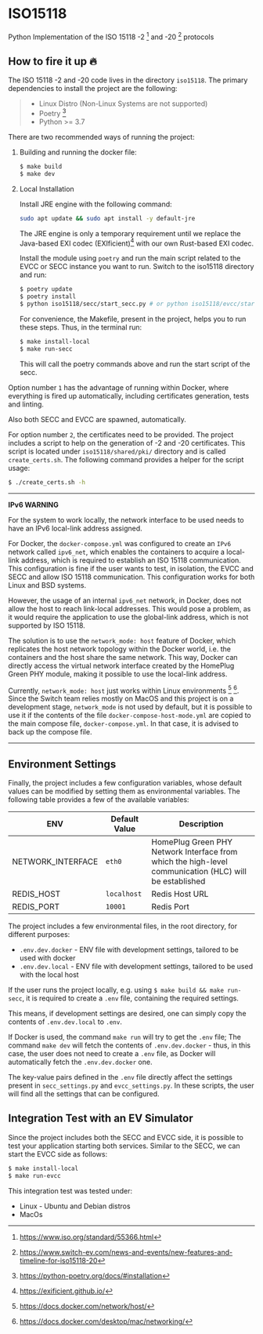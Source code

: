 # ISO15118

Python Implementation of the ISO 15118 -2 [^1] and -20 [^2] protocols

## How to fire it up :fire:

The ISO 15118 -2 and -20 code lives in the directory `iso15118`.
The primary dependencies to install the project are the following:

> - Linux Distro (Non-Linux Systems are not supported)
> - Poetry [^3]
> - Python >= 3.7


There are two recommended ways of running the project:

1. Building and running the docker file:

   ```bash
   $ make build
   $ make dev
   ```

2. Local Installation

   Install JRE engine with the following command:

   ```bash
   sudo apt update && sudo apt install -y default-jre

   ```

   The JRE engine is only a temporary requirement until we replace the Java-based
   EXI codec (EXIficient)[^4] with our own Rust-based EXI codec.

   Install the module using `poetry` and run the main script related
   to the EVCC or SECC instance you want to run. Switch to the iso15118 directory
   and run:

   ```bash
   $ poetry update
   $ poetry install
   $ python iso15118/secc/start_secc.py # or python iso15118/evcc/start_evcc.py
   ```

   For convenience, the Makefile, present in the project, helps you to run these
   steps. Thus, in the terminal run:

   ```bash
   $ make install-local
   $ make run-secc
   ```

   This will call the poetry commands above and run the start script of the
   secc.

Option number `1` has the advantage of running within Docker, where everything
is fired up automatically, including certificates generation, tests and linting.

Also both SECC and EVCC are spawned, automatically.


For option number `2`, the certificates need to be provided. The project includes
a script to help on the generation of -2 and -20 certificates. This script
is located under `iso15118/shared/pki/` directory and is called `create_certs.sh`.
The following command provides a helper for the script usage:

```bash
$ ./create_certs.sh -h
```

---
**IPv6 WARNING**

For the system to work locally, the network interface to be used needs to have
an IPv6 local-link address assigned.


For Docker, the `docker-compose.yml` was configured to create an `IPv6` network
called `ipv6_net`, which enables the containers to acquire a local-link address,
which is required to establish an ISO 15118 communication. This configuration is
fine if the user wants to test, in isolation, the EVCC and SECC and allow ISO 15118
communication. This configuration works for both Linux and BSD systems.

However, the usage of an internal `ipv6_net` network, in Docker, does not allow the
host to reach link-local addresses. This would pose a problem, as it would require
the application to use the global-link address, which is not supported by ISO 15118.

The solution is to use the `network_mode: host` feature of Docker, which replicates
the host network topology within the Docker world, i.e. the containers and the
host share the same network. This way, Docker can directly access the virtual
network interface created by the HomePlug Green PHY module, making it possible
to use the local-link address.

Currently, `network_mode: host` just works within Linux environments [^5] [^6].
Since the Switch team relies mostly on MacOS and this project is on a development stage,
`network_mode` is not used by default, but it is possible to use it if the contents of the
file `docker-compose-host-mode.yml` are copied to the main compose file, `docker-compose.yml`.
In that case, it is advised to back up the compose file.


---


## Environment Settings

Finally, the project includes a few configuration variables, whose default
values can be modified by setting them as environmental variables.
The following table provides a few of the available variables:

| ENV                        | Default Value    | Description                                                                                            |
| -------------------------- | ---------------- | ------------------------------------------------------------------------------------------------------ |
| NETWORK_INTERFACE          | `eth0`           | HomePlug Green PHY Network Interface from which the high-level communication (HLC) will be established |
| REDIS_HOST                 | `localhost`      | Redis Host URL                                                                                         |
| REDIS_PORT                 | `10001`          | Redis Port                                                                                             |


The project includes a few environmental files, in the root directory, for 
different purposes:

* `.env.dev.docker` - ENV file with development settings, tailored to be used with docker
* `.env.dev.local` - ENV file with development settings, tailored to be used with 
the local host


If the user runs the project locally, e.g. using `$ make build && make run-secc`,
it is required to create a `.env` file, containing the required settings.

This means, if development settings are desired, one can simply copy the contents
of `.env.dev.local` to `.env`.

If Docker is used, the command `make run` will try to get the `.env` file;
The command `make dev` will fetch the contents of `.env.dev.docker` - thus,
in this case, the user does not need to create a `.env` file, as Docker will
automatically fetch the `.env.dev.docker` one.

The key-value pairs defined in the `.env` file directly affect the settings
present in `secc_settings.py` and `evcc_settings.py`. In these scripts, the
user will find all the settings that can be configured.

## Integration Test with an EV Simulator

Since the project includes both the SECC and EVCC side, it is possible to test
your application starting both services. Similar to the SECC, we can start the
EVCC side as follows:

```bash
$ make install-local
$ make run-evcc
```

This integration test was tested under:

- Linux - Ubuntu and Debian distros
- MacOs

[^1]: https://www.iso.org/standard/55366.html
[^2]: https://www.switch-ev.com/news-and-events/new-features-and-timeline-for-iso15118-20
[^3]: https://python-poetry.org/docs/#installation
[^4]: https://exificient.github.io/
[^5]: https://docs.docker.com/network/host/
[^6]: https://docs.docker.com/desktop/mac/networking/
